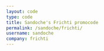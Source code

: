 ```yaml
---
layout: code
type: code
title: Sandoche's Frichti promocode
permalink: /sandoche/frichti/
username: sandoche
company: frichti
---
```

